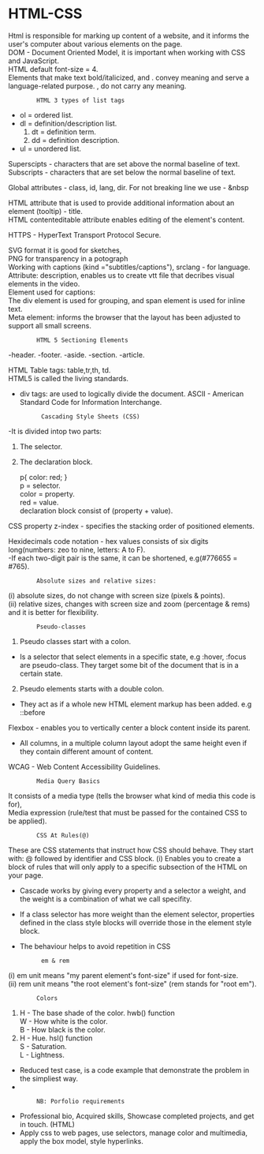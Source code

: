 # HTML-CSS
Html is responsible for marking up content of a website, and it informs the user's computer about various elements on the page. <br>
DOM - Document Oriented Model, it is important when working with CSS and JavaScript. <br>
HTML default font-size = 4. <br>
Elements that make text bold/italicized, <em></em> and <strong></strong>. convey meaning and serve a language-related purpose. 
<i></i>, <b></b> do not carry any meaning.
			
			HTML 3 types of list tags
- ol = ordered list.
- dl = definition/description list.
	1. dt = definition term.
	2. dd = definition description.
- ul = unordered list.

Superscipts - characters that are set above the normal baseline of text. <br>
Subscripts - characters that are set below the normal baseline of text.

Global attributes - class, id, lang, dir.
For not breaking line we use - &nbsp

HTML attribute that is used to provide additional information about an element (tooltip) - title. <br>
HTML contenteditable attribute enables editing of the element's content.

HTTPS - HyperText Transport Protocol Secure.

SVG format it is good for sketches, <br> PNG for transparency in a potograph <br>
Working with captions (kind ="subtitles/captions"), srclang - for language. <br>
Attribute: description, enables us to create vtt file that decribes visual elements in the video. <br>
Element used for captions: <track> <br>
The div element is used for grouping, and span element is used for inline text. <br>
Meta element: informs the browser that the layout has been adjusted to support all small screens.

			HTML 5 Sectioning Elements
-header.
-footer.
-aside.
-section.
-article.

HTML Table tags: table,tr,th, td. <br>
HTML5 is called the living standards.

- div tags: are used to logically divide the document.
ASCII - American Standard Code for Information Interchange.

			Cascading Style Sheets (CSS)
-It is divided intop two parts:
1. The selector.
2. The declaration block.

   p{
	color: red;
   } <br>
p = selector. <br>
color = property. <br>
red = value. <br>
declaration block consist of (property + value).

CSS property z-index - specifies the stacking order of positioned elements.

Hexidecimals code notation - hex values consists of six digits long(numbers: zeo to nine, letters: A to F). <br>
-If each two-digit pair is the same, it can be shortened, e.g(#776655 = #765). <br>

			Absolute sizes and relative sizes: 
(i) absolute sizes, do not change with screen size (pixels & points). <br>
(ii) relative sizes, changes with screen size and zoom (percentage & rems) and it is better for flexibility.


			Pseudo-classes
1. Pseudo classes start with a colon. <br>
 - Is a selector that select elements in a specific state, e.g :hover, :focus are pseudo-class. They target some bit of the document that is in a certain state.
2. Pseudo elements starts with a double colon. <br>
 - They act as if a whole new HTML element markup has been added. e.g ::before <br>

Flexbox - enables you to vertically center a block content inside its parent.
- All columns, in a multiple column layout adopt the same height even if they contain different amount of content.


WCAG - Web Content Accessibility Guidelines.

			Media Query Basics
It consists of a media type (tells the browser what kind of media this code is for), <br> 
Media expression (rule/test that must be passed for the contained CSS to be applied).

			CSS At Rules(@)
These are CSS statements that instruct how CSS should behave. They start with: @ followed by identifier and CSS block.
(i) Enables you to create a block of rules that will only apply to a specific subsection of the HTML on your page.

- Cascade works by giving every property and a selector a weight, and the weight is a combination of what we call specifity.
- If a class selector has more weight than the element selector, properties defined in the class style blocks will override those in the element style block.
- The behaviour helps to avoid repetition in CSS

			em & rem
(i) em unit means "my parent element's font-size" if used for font-size. <br>
(ii) rem unit means "the root element's font-size" (rem stands for "root em").

			Colors
1. H - The base shade of the color. hwb() function<br>
   W - How white is the color. <br>
   B - How black is the color. <br>
2. H - Hue. hsl() function <br>
   S - Saturation. <br>
   L - Lightness. <br>

- Reduced test case, is a code example that demonstrate the problem in the simpliest way.
-  


			NB: Porfolio requirements
- Professional bio, Acquired skills, Showcase completed projects, and get in touch. (HTML) <br>
- Apply css to web pages, use selectors, manage color and multimedia, apply the box model, style hyperlinks.

